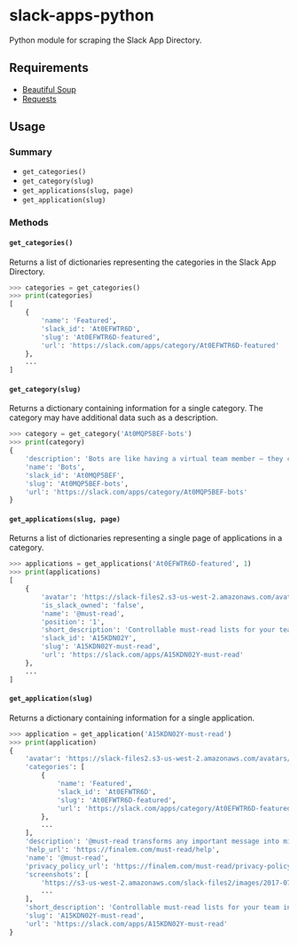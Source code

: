 # slack-apps-python

Python module for scraping the Slack App Directory.

## Requirements

- [Beautiful Soup](https://www.crummy.com/software/BeautifulSoup/)
- [Requests](http://docs.python-requests.org/en/master/)

## Usage

### Summary

- `get_categories()`
- `get_category(slug)`
- `get_applications(slug, page)`
- `get_application(slug)`

### Methods

#### `get_categories()`

Returns a list of dictionaries representing the categories in the Slack App Directory.

```py
>>> categories = get_categories()
>>> print(categories)
[
    {
        'name': 'Featured',
        'slack_id': 'At0EFWTR6D',
        'slug': 'At0EFWTR6D-featured',
        'url': 'https://slack.com/apps/category/At0EFWTR6D-featured'
    },
    ...
]
```

#### `get_category(slug)`

Returns a dictionary containing information for a single category. The category may have additional data such as a description.

```py
>>> category = get_category('At0MQP5BEF-bots')
>>> print(category)
{
    'description': 'Bots are like having a virtual team member — they can help you manage tasks, run your team standup, poll the office, and more!',
    'name': 'Bots',
    'slack_id': 'At0MQP5BEF',
    'slug': 'At0MQP5BEF-bots',
    'url': 'https://slack.com/apps/category/At0MQP5BEF-bots'
}
```

#### `get_applications(slug, page)`

Returns a list of dictionaries representing a single page of applications in a category.

```py
>>> applications = get_applications('At0EFWTR6D-featured', 1)
>>> print(applications)
[
    {
        'avatar': 'https://slack-files2.s3-us-west-2.amazonaws.com/avatars/2016-05-03/39674680625_65ad135f72eff91b6ddf_96.jpg',
        'is_slack_owned': 'false',
        'name': '@must-read',
        'position': '1',
        'short_description': 'Controllable must-read lists for your team in Slack 📕📗📘',
        'slack_id': 'A15KDN02Y',
        'slug': 'A15KDN02Y-must-read',
        'url': 'https://slack.com/apps/A15KDN02Y-must-read'
    },
    ...
]
```

#### `get_application(slug)`

Returns a dictionary containing information for a single application.

```py
>>> application = get_application('A15KDN02Y-must-read')
>>> print(application)
{
    'avatar': 'https://slack-files2.s3-us-west-2.amazonaws.com/avatars/2016-05-03/39674680625_65ad135f72eff91b6ddf_512.jpg',
    'categories': [
        {
            'name': 'Featured',
            'slack_id': 'At0EFWTR6D',
            'slug': 'At0EFWTR6D-featured',
            'url': 'https://slack.com/apps/category/At0EFWTR6D-featured'
        },
        ...
    ],
    'description': '@must-read transforms any important message into micro-task...',
    'help_url': 'https://finalem.com/must-read/help',
    'name': '@must-read',
    'privacy_policy_url': 'https://finalem.com/must-read/privacy-policy',
    'screenshots': [
        'https://s3-us-west-2.amazonaws.com/slack-files2/images/2017-07-20/216663485463_0196a3e4ff408839be40_1600.png',
        ...
    ],
    'short_description': 'Controllable must-read lists for your team in Slack 📕📗📘',
    'slug': 'A15KDN02Y-must-read',
    'url': 'https://slack.com/apps/A15KDN02Y-must-read'
}
```

